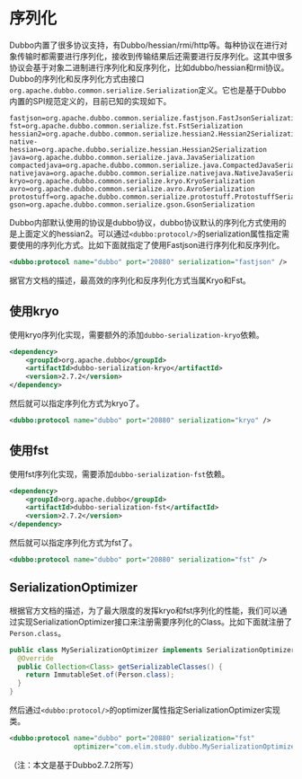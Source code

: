 # 序列化

Dubbo内置了很多协议支持，有Dubbo/hessian/rmi/http等。每种协议在进行对象传输时都需要进行序列化，接收到传输结果后还需要进行反序列化。这其中很多协议会基于对象二进制进行序列化和反序列化，比如dubbo/hessian和rmi协议。Dubbo的序列化和反序列化方式由接口`org.apache.dubbo.common.serialize.Serialization`定义。它也是基于Dubbo内置的SPI规范定义的，目前已知的实现如下。

```properties
fastjson=org.apache.dubbo.common.serialize.fastjson.FastJsonSerialization
fst=org.apache.dubbo.common.serialize.fst.FstSerialization
hessian2=org.apache.dubbo.common.serialize.hessian2.Hessian2Serialization
native-hessian=org.apache.dubbo.serialize.hessian.Hessian2Serialization
java=org.apache.dubbo.common.serialize.java.JavaSerialization
compactedjava=org.apache.dubbo.common.serialize.java.CompactedJavaSerialization
nativejava=org.apache.dubbo.common.serialize.nativejava.NativeJavaSerialization
kryo=org.apache.dubbo.common.serialize.kryo.KryoSerialization
avro=org.apache.dubbo.common.serialize.avro.AvroSerialization
protostuff=org.apache.dubbo.common.serialize.protostuff.ProtostuffSerialization
gson=org.apache.dubbo.common.serialize.gson.GsonSerialization
```

Dubbo内部默认使用的协议是dubbo协议，dubbo协议默认的序列化方式使用的是上面定义的hessian2。可以通过`<dubbo:protocol/>`的serialization属性指定需要使用的序列化方式。比如下面就指定了使用Fastjson进行序列化和反序列化。

```xml
<dubbo:protocol name="dubbo" port="20880" serialization="fastjson" />
```

据官方文档的描述，最高效的序列化和反序列化方式当属Kryo和Fst。

## 使用kryo

使用kryo序列化实现，需要额外的添加`dubbo-serialization-kryo`依赖。

```xml
<dependency>
    <groupId>org.apache.dubbo</groupId>
    <artifactId>dubbo-serialization-kryo</artifactId>
    <version>2.7.2</version>
</dependency>
```

然后就可以指定序列化方式为kryo了。

```xml
<dubbo:protocol name="dubbo" port="20880" serialization="kryo" />
```

## 使用fst

使用fst序列化实现，需要添加`dubbo-serialization-fst`依赖。

```xml
<dependency>
    <groupId>org.apache.dubbo</groupId>
    <artifactId>dubbo-serialization-fst</artifactId>
    <version>2.7.2</version>
</dependency>
```

然后就可以指定序列化方式为fst了。

```xml
<dubbo:protocol name="dubbo" port="20880" serialization="fst" />
```

## SerializationOptimizer

根据官方文档的描述，为了最大限度的发挥kryo和fst序列化的性能，我们可以通过实现SerializationOptimizer接口来注册需要序列化的Class。比如下面就注册了`Person.class`。

```java
public class MySerializationOptimizer implements SerializationOptimizer {
  @Override
  public Collection<Class> getSerializableClasses() {
    return ImmutableSet.of(Person.class);
  }
}
```

然后通过`<dubbo:protocol/>`的optimizer属性指定SerializationOptimizer实现类。

```xml
<dubbo:protocol name="dubbo" port="20880" serialization="fst" 
                optimizer="com.elim.study.dubbo.MySerializationOptimizer"/>
```

（注：本文是基于Dubbo2.7.2所写）
